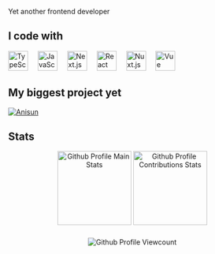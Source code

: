 Yet another frontend developer

## I code with

<p>
  <img height="40" alt="TypeScript" src="https://cdn.jsdelivr.net/gh/devicons/devicon/icons/typescript/typescript-original.svg">
  <img width="12" />
  <img height="40" alt="JavaScript" src="https://cdn.jsdelivr.net/gh/devicons/devicon/icons/javascript/javascript-original.svg">
  <img width="12" />
  <img height="40" alt="Next.js" src="https://cdn.jsdelivr.net/gh/devicons/devicon/icons/nextjs/nextjs-original.svg">
  <img width="12" />
  <img height="40" alt="React" src="https://cdn.jsdelivr.net/gh/devicons/devicon/icons/react/react-original.svg">
  <img width="12" />
  <img height="40" alt="Nuxt.js" src="https://cdn.jsdelivr.net/gh/devicons/devicon/icons/nuxtjs/nuxtjs-original.svg">
  <img width="12" />
  <img height="40" alt="Vue" src="https://cdn.jsdelivr.net/gh/devicons/devicon/icons/vuejs/vuejs-original.svg">

## My biggest project yet

[![Anisun](https://svg.bookmark.style/api?url=https://github.com/notwindstone/anisun&mode=dark&style=horizontal)](https://github.com/notwindstone/anisun)

## Stats

<div align="center">
  <img height="150" alt="Github Profile Main Stats" src="https://github-readme-stats.vercel.app/api?username=notwindstone&theme=dracula&show_icons=true&hide_border=true&count_private=true">
  <img height="150" alt="Github Profile Contributions Stats" src="https://github-readme-streak-stats.herokuapp.com/?user=notwindstone&theme=dracula&hide_border=true">
</div>

###

<div align="center">
  <img alt="Github Profile Viewcount" src="https://komarev.com/ghpvc/?username=notwindstone&style=for-the-badge">
</div>

###
